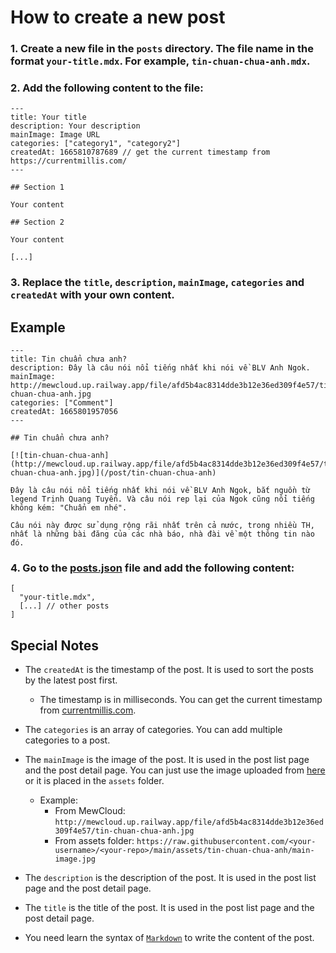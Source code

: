 # How to create a new post

### 1. Create a new file in the `posts` directory. The file name in the format `your-title.mdx`. For example, `tin-chuan-chua-anh.mdx`.

### 2. Add the following content to the file:

```mdx
---
title: Your title
description: Your description
mainImage: Image URL
categories: ["category1", "category2"]
createdAt: 1665810787689 // get the current timestamp from https://currentmillis.com/
---

## Section 1

Your content

## Section 2

Your content

[...]
```

### 3. Replace the `title`, `description`, `mainImage`, `categories` and `createdAt` with your own content.

## Example

```mdx
---
title: Tin chuẩn chưa anh?
description: Đây là câu nói nổi tiếng nhất khi nói về BLV Anh Ngok.
mainImage: http://mewcloud.up.railway.app/file/afd5b4ac8314dde3b12e36ed309f4e57/tin-chuan-chua-anh.jpg
categories: ["Comment"]
createdAt: 1665801957056
---

## Tin chuẩn chưa anh?

[![tin-chuan-chua-anh](http://mewcloud.up.railway.app/file/afd5b4ac8314dde3b12e36ed309f4e57/tin-chuan-chua-anh.jpg)](/post/tin-chuan-chua-anh)

Đây là câu nói nổi tiếng nhất khi nói về BLV Anh Ngok, bắt nguồn từ legend Trịnh Quang Tuyến. Và câu nói rep lại của Ngok cũng nổi tiếng không kém: "Chuẩn em nhé".

Câu nói này được sử dụng rộng rãi nhất trên cả nước, trong nhiều TH, nhất là những bài đăng của các nhà báo, nhà đài về một thông tin nào đó.

```

### 4. Go to the [posts.json](posts.json) file and add the following content:

```json5
[
  "your-title.mdx",
  [...] // other posts
]
```

## Special Notes

- The `createdAt` is the timestamp of the post. It is used to sort the posts by the latest post first.
  - The timestamp is in milliseconds. You can get the current timestamp from [currentmillis.com](https://currentmillis.com/).

- The `categories` is an array of categories. You can add multiple categories to a post.

- The `mainImage` is the image of the post. It is used in the post list page and the post detail page. You can just use the image uploaded from [here](https://mewcloud.up.railway.app/) or it is placed in the `assets` folder.
  - Example: 
    - From MewCloud: `http://mewcloud.up.railway.app/file/afd5b4ac8314dde3b12e36ed309f4e57/tin-chuan-chua-anh.jpg`
    - From assets folder: `https://raw.githubusercontent.com/<your-username>/<your-repo>/main/assets/tin-chuan-chua-anh/main-image.jpg`

- The `description` is the description of the post. It is used in the post list page and the post detail page.

- The `title` is the title of the post. It is used in the post list page and the post detail page.

- You need learn the syntax of [`Markdown`](https://www.markdownguide.org/basic-syntax/) to write the content of the post.